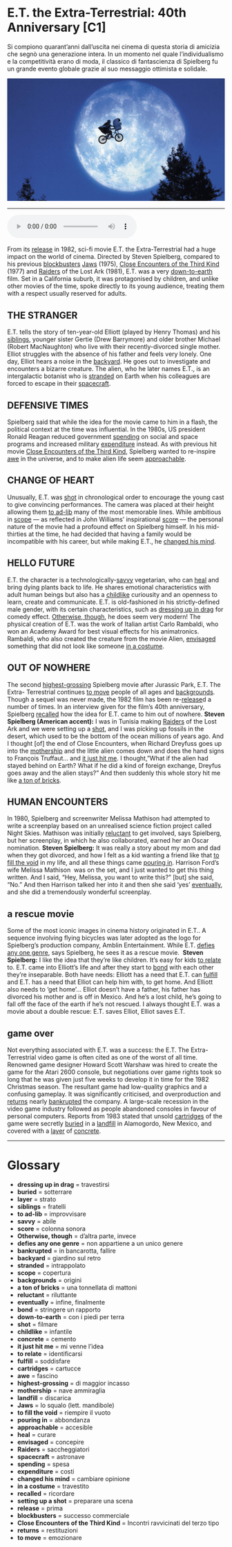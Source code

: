 # E.T. the  Extra-Terrestrial: 40th Anniversary   [C1]

Si compiono quarant’anni dall’uscita nei cinema di questa storia di amicizia che segnò una generazione intera. In un momento nel quale l’individualismo e la competitività erano di moda, il classico di fantascienza di Spielberg fu un grande evento globale grazie al suo messaggio ottimista e solidale.

![](E.T.%20the%20%20Extra-Terrestrial%2040th%20Anniversary.jpg)

--------------

<div>
<audio controls autoplay>
    <source src="https://raw.githubusercontent.com/dartie/speakup/main/2022-12/E.T.%20the%20%20Extra-Terrestrial%2040th%20Anniversary.mp3" type="audio/mpeg">
</audio>
</div>


From its [release](## "prima") in 1982, sci-fi movie E.T. the Extra-Terrestrial had a huge impact on the world of cinema. Directed by Steven Spielberg, compared to his previous [blockbusters](## "successo commerciale") [Jaws](## "lo squalo (lett. mandibole)") (1975), [Close Encounters of the Third Kind](## "Incontri ravvicinati del terzo tipo") (1977) and [Raiders](## "saccheggiatori") of the Lost Ark (1981), E.T. was a very [down-to-earth](## "con i piedi per terra") film. Set in a California suburb, it was protagonised by children, and unlike other movies of the time, spoke directly to its young audience, treating them with a respect usually reserved for adults.

## THE STRANGER
E.T. tells the story of ten-year-old Elliott (played by Henry Thomas) and his [siblings](## "fratelli"), younger sister Gertie (Drew Barrymore) and older brother Michael (Robert MacNaughton) who live with their recently-divorced single mother. Elliot struggles with the absence of his father and feels very lonely. One day, Elliot hears a noise in the [backyard](## "giardino sul retro"). He goes out to investigate and encounters a bizarre creature. The alien, who he later names E.T., is an intergalactic botanist who is [stranded](## "intrappolato") on Earth when his colleagues are forced to escape in their [spacecraft](## "astronave"). 

## DEFENSIVE TIMES
Spielberg said that while the idea for the movie came to him in a flash, the political context at the time was influential. In the 1980s, US president Ronald Reagan reduced government [spending](## "spesa") on social and space programs and increased military [expenditure](## "costi") instead. As with previous hit movie [Close Encounters of the Third Kind](## "Incontri ravvicinati del terzo tipo"), Spielberg wanted to re-inspire [awe](## "fascino") in the universe, and to make alien life seem [approachable](## "accesible"). 

## CHANGE OF HEART
Unusually, E.T. was [shot](## "filmare") in chronological order to encourage the young cast to give convincing performances. The camera was placed at their height allowing them [to ad-lib](## "improvvisare") many of the most memorable lines. While ambitious in [scope](## "copertura") — as reflected in John Williams’ inspirational [score](## "colonna sonora") — the personal nature of the movie had a profound effect on Spielberg himself. In his mid-thirties at the time, he had decided that having a family would be incompatible with his career, but while making E.T., he [changed his mind](## "cambiare opinione").

## HELLO FUTURE
E.T. the character is a technologically-[savvy](## "abile") vegetarian, who can [heal](## "curare") and bring dying plants back to life. He shares emotional characteristics with adult human beings but also has a [childlike](## "infantile") curiousity and an openness to learn, create and communicate. E.T. is old-fashioned in his strictly-defined male gender, with its certain characteristics, such as [dressing up in drag](## "travestirsi") for comedy effect. [Otherwise, though](## "d’altra parte, invece"), he does seem very modern! The physical creation of E.T. was the work of Italian artist Carlo Rambaldi, who won an Academy Award for best visual effects for his animatronics. Rambaldi, who also created the creature from the movie Alien, [envisaged](## "concepire") something that did not look like someone [in a costume](## "travestito"). 

## OUT OF NOWHERE
The second [highest-grossing](## "di maggior incasso") Spielberg movie after Jurassic Park, E.T. The Extra- Terrestrial continues [to move](## "emozionare") people of all ages and [backgrounds](## "origini"). Though a sequel was never made, the 1982 film has been re-[release](## "prima")d a number of times. In an interview given for the film’s 40th anniversary, Spielberg [recalled](## "ricordare") how the idea for E.T. came to him out of nowhere.
**Steven Spielberg (American accent):** I was in Tunisia making [Raiders](## "saccheggiatori") of the Lost Ark and we were setting up a [shot](## "filmare"), and I was picking up fossils in the desert, which used to be the bottom of the ocean millions of years ago. And I thought [of] the end of Close Encounters, when Richard Dreyfuss goes up into the [mothership](## "nave ammiraglia") and the little alien comes down and does the hand signs to François Truffaut… and [it just hit me](## "mi venne l’idea"). I thought,”What if the alien had stayed behind on Earth? What if he did a kind of foreign exchange, Dreyfus goes away and the alien stays?” And then suddenly this whole story hit me like [a ton of bricks](## "una tonnellata di mattoni").

## HUMAN ENCOUNTERS
In 1980, Spielberg and screenwriter Melissa Mathison had attempted to write a screenplay based on an unrealised science fiction project called Night Skies. Mathison was initially [reluctant](## "riluttante") to get involved, says Spielberg, but her screenplay, in which he also collaborated, earned her an Oscar nomination.
**Steven Spielberg:** It was really a story about my mom and dad when they got divorced, and how I felt as a kid wanting a friend like that [to fill the void](## "riempire il vuoto") in my life, and all these things came [pouring in](## "abbondanza"). Harrison Ford’s wife Melissa Mathison  was on the set, and I just wanted to get this thing written. And I said, “Hey, Melissa, you want to write this?” [but] she said, “No.” And then Harrison talked her into it and then she said ‘yes’ [eventually](## "infine, finalmente"), and she did a tremendously wonderful screenplay. 

## a rescue movie
Some of the most iconic images in cinema history originated in E.T.. A sequence involving flying bicycles was later adopted as the logo for Spielberg’s production company, Amblin Entertainment. While E.T. [defies any one genre](## "non appartiene a un unico genere"), says Spielberg, he sees it as a rescue movie. 
**Steven Spielberg:** I like the idea that they’re like children. It’s easy for kids [to relate](## "identificarsi") to. E.T. came into Elliott’s life and after they start to [bond](## "stringere un rapporto") with each other they’re inseparable. Both have needs: Elliott has a need that E.T. can [fulfill](## "soddisfare") and E.T. has a need that Elliot can help him with, to get home. And Elliott also needs to ‘get home’… Elliot doesn’t have a father, his father has divorced his mother and is off in Mexico. And he’s a lost child, he’s going to fall off the face of the earth if he’s not rescued. I always thought E.T. was a movie about a double rescue: E.T. saves Elliot, Elliot saves E.T.

## game over
Not everything associated with E.T. was a success: the E.T. The Extra-Terrestrial video game is often cited as one of the worst of all time. Renowned game designer Howard Scott Warshaw was hired to create the game for the Atari 2600 console, but negotiations over game rights took so long that he was given just five weeks to develop it in time for the 1982 Christmas season. The resultant game had low-quality graphics and a confusing gameplay. It was significantly criticised, and overproduction and [returns](## "restituzioni") nearly [bankrupted](## "in bancarotta, fallire") the company. A large-scale recession in the video game industry followed as people abandoned consoles in favour of personal computers. Reports from 1983 stated that unsold [cartridges](## "cartucce") of the game were secretly [buried](## "sotterrare") in a [landfill](## "discarica") in Alamogordo, New Mexico, and covered with a [layer](## "strato") of [concrete](## "cemento"). 
 

--------------

<div style = "display:block; clear:both; page-break-after:always;"></div>

# Glossary
* **dressing up in drag** = travestirsi
* **buried** = sotterrare
* **layer** = strato
* **siblings** = fratelli
* **to ad-lib** = improvvisare
* **savvy** = abile
* **score** = colonna sonora
* **Otherwise, though** = d’altra parte, invece
* **defies any one genre** = non appartiene a un unico genere
* **bankrupted** = in bancarotta, fallire
* **backyard** = giardino sul retro
* **stranded** = intrappolato
* **scope** = copertura
* **backgrounds** = origini
* **a ton of bricks** = una tonnellata di mattoni
* **reluctant** = riluttante
* **eventually** = infine, finalmente
* **bond** = stringere un rapporto
* **down-to-earth** = con i piedi per terra
* **shot** = filmare
* **childlike** = infantile
* **concrete** = cemento
* **it just hit me** = mi venne l’idea
* **to relate** = identificarsi
* **fulfill** = soddisfare
* **cartridges** = cartucce
* **awe** = fascino
* **highest-grossing** = di maggior incasso
* **mothership** = nave ammiraglia
* **landfill** = discarica
* **Jaws** = lo squalo (lett. mandibole)
* **to fill the void** = riempire il vuoto
* **pouring in** = abbondanza
* **approachable** = accesible
* **heal** = curare
* **envisaged** = concepire
* **Raiders** = saccheggiatori
* **spacecraft** = astronave
* **spending** = spesa
* **expenditure** = costi
* **changed his mind** = cambiare opinione
* **in a costume** = travestito
* **recalled** = ricordare
* **setting up a shot** = preparare una scena
* **release** = prima
* **blockbusters** = successo commerciale
* **Close Encounters of the Third Kind** = Incontri ravvicinati del terzo tipo
* **returns** = restituzioni
* **to move** = emozionare
